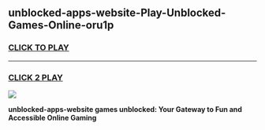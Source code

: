
## unblocked-apps-website-Play-Unblocked-Games-Online-oru1p
<h3>
<a href="https://premium76.site?title=unblocked-apps-website&ref=25A">CLICK TO PLAY</a></h3>
<hr>

<h3>
<a href="https://premium76.site?title=unblocked-apps-website&ref=25A">CLICK 2 PLAY</a>
  
</h3>

<a href="https://premium76.site?title=unblocked-apps-website&ref=25A"><img src="https://clearcache.store/games.png"></a>


**unblocked-apps-website games unblocked: Your Gateway to Fun and Accessible Online Gaming**
